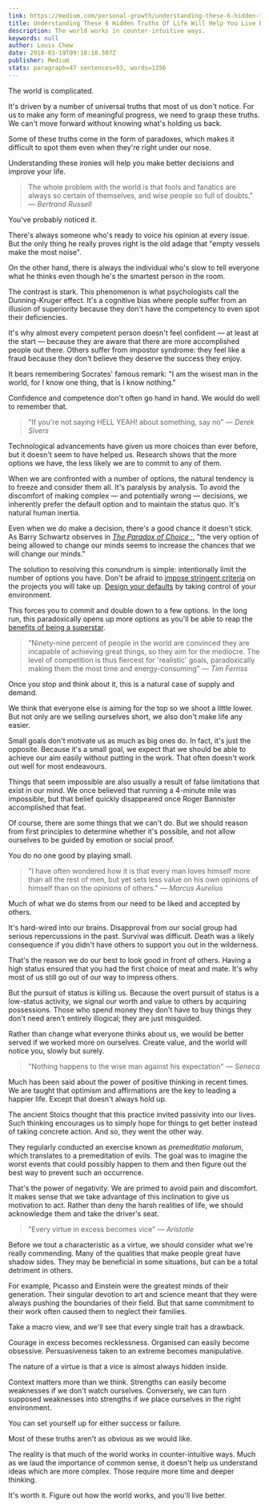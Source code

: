 ```yaml
---
link: https://medium.com/personal-growth/understanding-these-6-hidden-truths-of-life-will-help-you-live-better-24143a2250bf
title: Understanding These 6 Hidden Truths Of Life Will Help You Live Better
description: The world works in counter-intuitive ways.
keywords: null
author: Louis Chew
date: 2018-03-19T09:18:10.507Z
publisher: Medium
stats: paragraph=47 sentences=93, words=1356
---
```

The world is complicated.

It's driven by a number of universal truths that most of us don't notice. For us to make any form of meaningful progress, we need to grasp these truths. We can't move forward without knowing what's holding us back.

Some of these truths come in the form of paradoxes, which makes it difficult to spot them even when they're right under our nose.

Understanding these ironies will help you make better decisions and improve your life.

> The whole problem with the world is that fools and fanatics are always so certain of themselves, and wise people so full of doubts." — _Bertrand Russell_

You've probably noticed it.

There's always someone who's ready to voice his opinion at every issue. But the only thing he really proves right is the old adage that "empty vessels make the most noise".

On the other hand, there is always the individual who's slow to tell everyone what he thinks even though he's the smartest person in the room.

The contrast is stark. This phenomenon is what psychologists call the Dunning-Kruger effect. It's a cognitive bias where people suffer from an illusion of superiority because they don't have the competency to even spot their deficiencies.

It's why almost every competent person doesn't feel confident — at least at the start — because they are aware that there are more accomplished people out there. Others suffer from impostor syndrome: they feel like a fraud because they don't believe they deserve the success they enjoy.

It bears remembering Socrates' famous remark: "I am the wisest man in the world, for I know one thing, that is I know nothing."

Confidence and competence don't often go hand in hand. We would do well to remember that.

> "If you're not saying HELL YEAH! about something, say no" — _Derek Sivers_

Technological advancements have given us more choices than ever before, but it doesn't seem to have helped us. Research shows that the more options we have, the less likely we are to commit to any of them.

When we are confronted with a number of options, the natural tendency is to freeze and consider them all. It's paralysis by analysis. To avoid the discomfort of making complex — and potentially wrong — decisions, we inherently prefer the default option and to maintain the status quo. It's natural human inertia.

Even when we do make a decision, there's a good chance it doesn't stick. As Barry Schwartz observes in [_The Paradox of Choice_ ;](http://geni.us/6fhOR), "the very option of being allowed to change our minds seems to increase the chances that we will change our minds."

The solution to resolving this conundrum is simple: intentionally limit the number of options you have. Don't be afraid to [impose stringent criteria](https://constantrenewal.com/priorities/) on the projects you will take up. [Design your defaults](https://constantrenewal.com/design-for-default/) by taking control of your environment.

This forces you to commit and double down to a few options. In the long run, this paradoxically opens up more options as you'll be able to reap the [benefits of being a superstar](https://constantrenewal.com/superstar-effect/).

> "Ninety-nine percent of people in the world are convinced they are incapable of achieving great things, so they aim for the mediocre. The level of competition is thus fiercest for 'realistic' goals, paradoxically making them the most time and energy-consuming" — _Tim Ferriss_

Once you stop and think about it, this is a natural case of supply and demand.

We think that everyone else is aiming for the top so we shoot a little lower. But not only are we selling ourselves short, we also don't make life any easier.

Small goals don't motivate us as much as big ones do. In fact, it's just the opposite. Because it's a small goal, we expect that we should be able to achieve our aim easily without putting in the work. That often doesn't work out well for most endeavours.

Things that seem impossible are also usually a result of false limitations that exist in our mind. We once believed that running a 4-minute mile was impossible, but that belief quickly disappeared once Roger Bannister accomplished that feat.

Of course, there are some things that we can't do. But we should reason from first principles to determine whether it's possible, and not allow ourselves to be guided by emotion or social proof.

You do no one good by playing small.

> "I have often wondered how it is that every man loves himself more than all the rest of men, but yet sets less value on his own opinions of himself than on the opinions of others." — _Marcus Aurelius_

Much of what we do stems from our need to be liked and accepted by others.

It's hard-wired into our brains. Disapproval from our social group had serious repercussions in the past. Survival was difficult. Death was a likely consequence if you didn't have others to support you out in the wilderness.

That's the reason we do our best to look good in front of others. Having a high status ensured that you had the first choice of meat and mate. It's why most of us still go out of our way to impress others.

But the pursuit of status is killing us. Because the overt pursuit of status is a low-status activity, we signal our worth and value to others by acquiring possessions. Those who spend money they don't have to buy things they don't need aren't entirely illogical; they are just misguided.

Rather than change what everyone thinks about us, we would be better served if we worked more on ourselves. Create value, and the world will notice you, slowly but surely.

> "Nothing happens to the wise man against his expectation" — _Seneca_

Much has been said about the power of positive thinking in recent times. We are taught that optimism and affirmations are the key to leading a happier life. Except that doesn't always hold up.

The ancient Stoics thought that this practice invited passivity into our lives. Such thinking encourages us to simply hope for things to get better instead of taking concrete action. And so, they went the other way.

They regularly conducted an exercise known as _premeditatio malorum_, which translates to a premeditation of evils. The goal was to imagine the worst events that could possibly happen to them and then figure out the best way to prevent such an occurrence.

That's the power of negativity. We are primed to avoid pain and discomfort. It makes sense that we take advantage of this inclination to give us motivation to act. Rather than deny the harsh realities of life, we should acknowledge them and take the driver's seat.

> "Every virtue in excess becomes vice" — _Aristotle_

Before we tout a characteristic as a virtue, we should consider what we're really commending. Many of the qualities that make people great have shadow sides. They may be beneficial in some situations, but can be a total detriment in others.

For example, Picasso and Einstein were the greatest minds of their generation. Their singular devotion to art and science meant that they were always pushing the boundaries of their field. But that same commitment to their work often caused them to neglect their families.

Take a macro view, and we'll see that every single trait has a drawback.

Courage in excess becomes recklessness. Organised can easily become obsessive. Persuasiveness taken to an extreme becomes manipulative.

The nature of a virtue is that a vice is almost always hidden inside.

Context matters more than we think. Strengths can easily become weaknesses if we don't watch ourselves. Conversely, we can turn supposed weaknesses into strengths if we place ourselves in the right environment.

You can set yourself up for either success or failure.

Most of these truths aren't as obvious as we would like.

The reality is that much of the world works in counter-intuitive ways. Much as we laud the importance of common sense, it doesn't help us understand ideas which are more complex. Those require more time and deeper thinking.

It's worth it. Figure out how the world works, and you'll live better.
